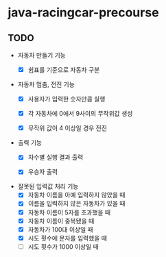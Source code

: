 # java-racingcar-precourse

## TODO
- 자동차 만들기 기능
  - [X] 쉼표를 기준으로 자동차 구분


- 자동차 멈춤, 전진 기능
  - [X] 사용자가 입력한 숫자만큼 실행
  - [X] 각 자동차에 0에서 9사이의 무작위값 생성
  - [X] 무작위 값이 4 이상일 경우 전진


- 출력 기능
  - [X] 차수별 실행 결과 출력
  - [X] 우승자 출력


- 잘못된 입력값 처리 기능
  - [X] 자동차 이름을 아예 입력하지 않았을 때
  - [X] 이름을 입력하지 않은 자동차가 있을 때
  - [X] 자동차 이름이 5자를 초과했을 때
  - [X] 자동차 이름이 중복됐을 때
  - [X] 자동차가 100대 이상일 때
  - [X] 시도 횟수에 문자를 입력했을 때
  - [ ] 시도 횟수가 1000 이상일 때